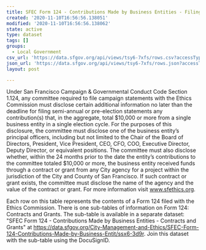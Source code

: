 ```yaml
---
title: SFEC Form 124 - Contributions Made by Business Entities - Filings
created: '2020-11-10T16:56:56.138051'
modified: '2020-11-10T16:56:56.138062'
state: active
type: dataset
tags: []
groups:
  - Local Government
csv_url: 'https://data.sfgov.org/api/views/tsy6-7xfs/rows.csv?accessType=DOWNLOAD'
json_url: 'https://data.sfgov.org/api/views/tsy6-7xfs/rows.json?accessType=DOWNLOAD'
layout: post

---
```

Under San Francisco Campaign & Governmental Conduct Code Section 1.124, any committee required to file campaign statements with the Ethics Commission must disclose certain additional information no later than the deadline for filing semi-annual or pre-election statements any contribution(s) that, in the aggregate, total $10,000 or more from a single business entity in a single election cycle. For the purposes of this disclosure, the committee must disclose one of the business entity’s principal officers, including but not limited to the Chair of the Board of Directors, President, Vice President, CEO, CFO, COO, Executive Director, Deputy Director, or equivalent positions. The committee must also disclose whether, within the 24 months prior to the date the entity’s contributions to the committee totaled $10,000 or more, the business entity received funds through a contract or grant from any City agency for a project within the jurisdiction of the City and County of San Francisco. If such contract or grant exists, the committee must disclose the name of the agency and the value of the contract or grant. For more information visit www.sfethics.org.

Each row on this table represents the contents of a Form 124 filed with the Ethics Commission. There is one sub-tables of information on Form 124: Contracts and Grants. The sub-table is available in a separate dataset: "SFEC Form 124 - Contributions Made by Business Entities - Contracts and Grants" at https://data.sfgov.org/City-Management-and-Ethics/SFEC-Form-124-Contributions-Made-by-Business-Entit/ssx6-3d9r. Join this dataset with the sub-table using the DocuSignID.
